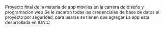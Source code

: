 Proyecto final de la materia de app moviles en la carrera de diseño y programacion web
Se le sacaron todas las credenciales de base de datos al proyecto por seguridad, para usarse se tienen que agregar
La app esta desarrollada en IONIC
